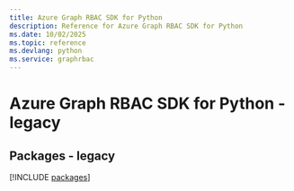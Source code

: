 ```yaml
---
title: Azure Graph RBAC SDK for Python
description: Reference for Azure Graph RBAC SDK for Python
ms.date: 10/02/2025
ms.topic: reference
ms.devlang: python
ms.service: graphrbac
---
```

# Azure Graph RBAC SDK for Python - legacy
## Packages - legacy
[!INCLUDE [packages](graph-rbac-index.md)]